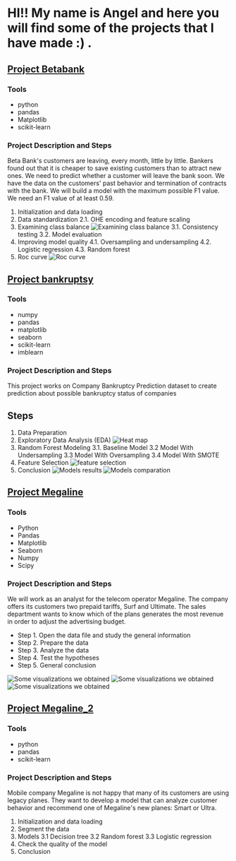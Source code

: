 # HI!! My name is Angel and here you will find some of the projects that I have made :) .

## [Project Betabank](https://github.com/adof96/Proyecto_Betabank)
### Tools
- python
- pandas
- Matplotlib 
- scikit-learn
### Project Description and Steps
Beta Bank's customers are leaving, every month, little by little. Bankers found out that it is cheaper to save existing customers than to attract new ones.
We need to predict whether a customer will leave the bank soon. We have the data on the customers' past behavior and termination of contracts with the bank.
We will build a model with the maximum possible F1 value. We need an F1 value of at least 0.59.
1. Initialization and data loading
2. Data standardization 2.1. OHE encoding and feature scaling
3. Examining class balance ![Examining class balance](Ima/Figure_1.png) 3.1. Consistency testing 3.2. Model evaluation
4. Improving model quality 4.1. Oversampling and undersampling 4.2. Logistic regression 4.3. Random forest
5. Roc curve ![Roc curve](Ima/Roc_curve.png) 

## [Project bankruptsy](https://github.com/adof96/Project_bankruptcy)
### Tools
- numpy 
- pandas
- matplotlib
- seaborn
- scikit-learn
- imblearn
### Project Description and Steps
This project works on Company Bankruptcy Prediction dataset  to create prediction about possible bankruptcy status of companies
## Steps
1. Data Preparation
2. Exploratory Data Analysis (EDA)
![Heat map](ima/Figure_1.1.png)
3. Random Forest Modeling
3.1. Baseline Model
3.2 Model With Undersampling
3.3 Model With Oversampling
3.4 Model With SMOTE
4. Feature Selection
![feature selection](ima/Figure_2.png)
5. Conclusion
![Models results](ima/models_table.png)
![Models comparation](ima/Figure_4.png)

## [Project Megaline](https://github.com/adof96/Proyecto-4)
### Tools
- Python
- Pandas 
- Matplotlib 
- Seaborn
- Numpy
- Scipy
### Project Description and Steps
We will work as an analyst for the telecom operator Megaline. The company offers its customers two prepaid tariffs, Surf and Ultimate. The sales department wants to know which of the plans generates the most revenue in order to adjust the advertising budget.
- Step 1. Open the data file and study the general information
- Step 2. Prepare the data
- Step 3. Analyze the data
- Step 4. Test the hypotheses
- Step 5. General conclusion
  
![Some visualizations we obtained](Ima/Figure_7.png)
![Some visualizations we obtained](Ima/Figure_8.png)
![Some visualizations we obtained](Ima/Figure_9.png)

## [Project Megaline_2](https://github.com/adof96/Megaline_2)
### Tools
- python
- pandas
- scikit-learn
### Project Description and Steps
Mobile company Megaline is not happy that many of its customers are using legacy planes. They want to develop a model that can analyze customer behavior and recommend one of Megaline's new planes: Smart or Ultra.
1. Initialization and data loading
2. Segment the data
3. Models
3.1 Decision tree
3.2 Random forest
3.3 Logistic regression
4. Check the quality of the model
5. Conclusion

